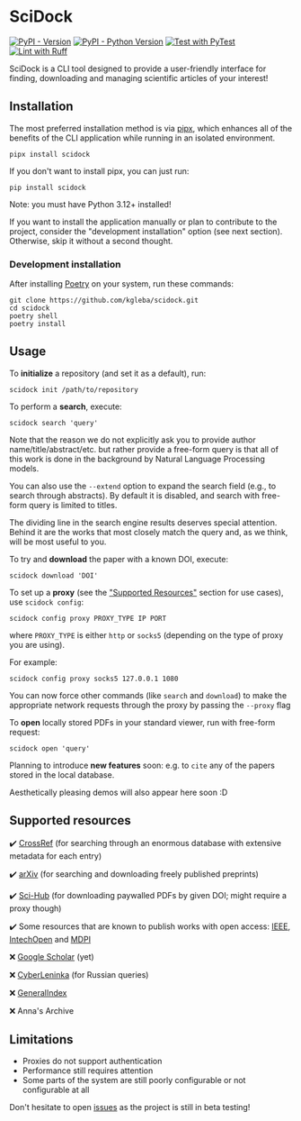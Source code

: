 # SciDock

[![PyPI - Version](https://img.shields.io/pypi/v/scidock)](https://pypi.org/project/scidock)
[![PyPI - Python Version](https://img.shields.io/pypi/pyversions/scidock)](https://pypi.org/project/scidock)
[![Test with PyTest](https://github.com/kgleba/scidock/actions/workflows/test.yml/badge.svg)](https://github.com/kgleba/scidock/actions/workflows/test.yml)
[![Lint with Ruff](https://github.com/kgleba/scidock/actions/workflows/lint.yml/badge.svg)](https://github.com/kgleba/scidock/actions/workflows/lint.yml)

SciDock is a CLI tool designed to provide a user-friendly interface for finding, downloading and managing scientific articles of your interest!  

## Installation

The most preferred installation method is via [pipx](https://pipx.pypa.io), which enhances all of the benefits of the CLI application while running in an isolated environment.

```shell
pipx install scidock
```

If you don't want to install pipx, you can just run:

```shell
pip install scidock
```

Note: you must have Python 3.12+ installed!

If you want to install the application manually or plan to contribute to the project, consider the "development installation" option (see next section). Otherwise, skip it without a second thought.

### Development installation

After installing [Poetry](https://python-poetry.org/docs/#installation) on your system, run these commands:

```shell
git clone https://github.com/kgleba/scidock.git
cd scidock
poetry shell
poetry install
```

## Usage

To **initialize** a repository (and set it as a default), run:

```shell
scidock init /path/to/repository
```

To perform a **search**, execute:

```shell
scidock search 'query'
```

Note that the reason we do not explicitly ask you to provide author name/title/abstract/etc. but rather provide a free-form query is that all of this work is done in the background by Natural Language Processing models.

You can also use the `--extend` option to expand the search field (e.g., to search through abstracts). By default it is disabled, and search with free-form query is limited to titles.

The dividing line in the search engine results deserves special attention. Behind it are the works that most closely match the query and, as we think, will be most useful to you.

To try and **download** the paper with a known DOI, execute:

```shell
scidock download 'DOI'
```

To set up a **proxy** (see the ["Supported Resources"](#supported-resources) section for use cases), use `scidock config`:

```shell
scidock config proxy PROXY_TYPE IP PORT
```

where `PROXY_TYPE` is either `http` or `socks5` (depending on the type of proxy you are using).

For example:

```shell
scidock config proxy socks5 127.0.0.1 1080
```

You can now force other commands (like `search` and `download`) to make the appropriate network requests through the proxy by passing the `--proxy` flag

To **open** locally stored PDFs in your standard viewer, run with free-form request:

```shell
scidock open 'query'
```

Planning to introduce **new features** soon: e.g. to `cite` any of the papers stored in the local database.

Aesthetically pleasing demos will also appear here soon :D

## Supported resources

✔️ [CrossRef](https://www.crossref.org/) (for searching through an enormous database with extensive metadata for each entry)

✔️ [arXiv](https://arxiv.org/) (for searching and downloading freely published preprints) 

✔️ [Sci-Hub](https://sci-hub.ru/) (for downloading paywalled PDFs by given DOI; might require a proxy though)

✔️ Some resources that are known to publish works with open access: [IEEE](https://ieeexplore.ieee.org), [IntechOpen](https://www.intechopen.com/) and [MDPI](https://www.mdpi.com/)

❌ [Google Scholar](https://scholar.google.com/) (yet)

❌ [CyberLeninka](https://cyberleninka.ru/) (for Russian queries)

❌ [GeneralIndex](https://archive.org/details/GeneralIndex)

❌ Anna's Archive

## Limitations

- Proxies do not support authentication
- Performance still requires attention
- Some parts of the system are still poorly configurable or not configurable at all

Don't hesitate to open [issues](https://github.com/kgleba/scidock/issues) as the project is still in beta testing!